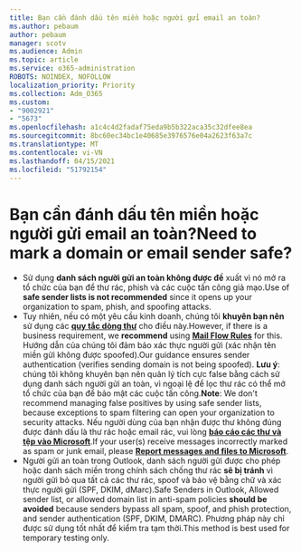 ```yaml
---
title: Bạn cần đánh dấu tên miền hoặc người gửi email an toàn?
ms.author: pebaum
author: pebaum
manager: scotv
ms.audience: Admin
ms.topic: article
ms.service: o365-administration
ROBOTS: NOINDEX, NOFOLLOW
localization_priority: Priority
ms.collection: Adm_O365
ms.custom:
- "9002921"
- "5673"
ms.openlocfilehash: a1c4c4d2fadaf75eda9b5b322aca35c32dfee8ea
ms.sourcegitcommit: 8bc60ec34bc1e40685e3976576e04a2623f63a7c
ms.translationtype: MT
ms.contentlocale: vi-VN
ms.lasthandoff: 04/15/2021
ms.locfileid: "51792154"
---
```

# <a name="need-to-mark-a-domain-or-email-sender-safe"></a><span data-ttu-id="81b43-102">Bạn cần đánh dấu tên miền hoặc người gửi email an toàn?</span><span class="sxs-lookup"><span data-stu-id="81b43-102">Need to mark a domain or email sender safe?</span></span>

- <span data-ttu-id="81b43-103">Sử dụng **danh sách người gửi an toàn không được đề** xuất vì nó mở ra tổ chức của bạn để thư rác, phish và các cuộc tấn công giả mạo.</span><span class="sxs-lookup"><span data-stu-id="81b43-103">Use of **safe sender lists is not recommended** since it opens up your organization to spam, phish, and spoofing attacks.</span></span>
- <span data-ttu-id="81b43-104">Tuy nhiên, nếu có một yêu cầu kinh doanh, chúng tôi **khuyên bạn nên** sử dụng các **[quy tắc dòng thư](https://docs.microsoft.com/microsoft-365/security/office-365-security/create-safe-sender-lists-in-office-365?view=o365-worldwide#recommended-use-mail-flow-rules)** cho điều này.</span><span class="sxs-lookup"><span data-stu-id="81b43-104">However, if there is a business requirement, we **recommend** using **[Mail Flow Rules](https://docs.microsoft.com/microsoft-365/security/office-365-security/create-safe-sender-lists-in-office-365?view=o365-worldwide#recommended-use-mail-flow-rules)** for this.</span></span> <span data-ttu-id="81b43-105">Hướng dẫn của chúng tôi đảm bảo xác thực người gửi (xác nhận tên miền gửi không được spoofed).</span><span class="sxs-lookup"><span data-stu-id="81b43-105">Our guidance ensures sender authentication (verifies sending domain is not being spoofed).</span></span> <span data-ttu-id="81b43-106">**Lưu ý**: chúng tôi không khuyên bạn nên quản lý tích cực false bằng cách sử dụng danh sách người gửi an toàn, vì ngoại lệ để lọc thư rác có thể mở tổ chức của bạn để bảo mật các cuộc tấn công.</span><span class="sxs-lookup"><span data-stu-id="81b43-106">**Note**: We don't recommend managing false positives by using safe sender lists, because exceptions to spam filtering can open your organization to security attacks.</span></span> <span data-ttu-id="81b43-107">Nếu người dùng của bạn nhận được thư không đúng được đánh dấu là thư rác hoặc email rác, vui lòng **[báo cáo các thư và tệp vào Microsoft](https://protection.office.com/reportsubmission)**.</span><span class="sxs-lookup"><span data-stu-id="81b43-107">If your user(s) receive messages incorrectly marked as spam or junk email, please **[Report messages and files to Microsoft](https://protection.office.com/reportsubmission)**.</span></span>
- <span data-ttu-id="81b43-108">Người gửi an toàn trong Outlook, danh sách người gửi được cho phép hoặc danh sách miền trong chính sách chống thư rác **sẽ bị tránh** vì người gửi bỏ qua tất cả các thư rác, spoof và bảo vệ bằng chữ và xác thực người gửi (SPF, DKIM, dMarc).</span><span class="sxs-lookup"><span data-stu-id="81b43-108">Safe Senders in Outlook, Allowed sender list, or allowed domain list in anti-spam policies **should be avoided** because senders bypass all spam, spoof, and phish protection, and sender authentication (SPF, DKIM, DMARC).</span></span> <span data-ttu-id="81b43-109">Phương pháp này chỉ được sử dụng tốt nhất để kiểm tra tạm thời.</span><span class="sxs-lookup"><span data-stu-id="81b43-109">This method is best used for temporary testing only.</span></span>
